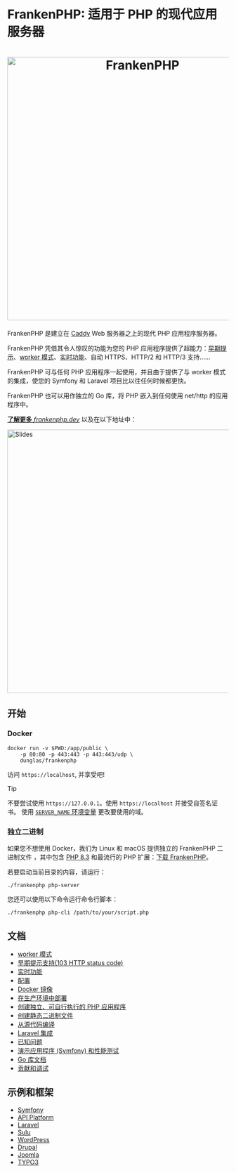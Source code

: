 # FrankenPHP: 适用于 PHP 的现代应用服务器

<h1 align="center"><a href="https://frankenphp.dev"><img src="frankenphp.png" alt="FrankenPHP" width="600"></a></h1>

FrankenPHP 是建立在 [Caddy](https://caddyserver.com/) Web 服务器之上的现代 PHP 应用程序服务器。

FrankenPHP 凭借其令人惊叹的功能为您的 PHP 应用程序提供了超能力：[早期提示](early-hints.md)、[worker 模式](worker.md)、[实时功能](mercure.md)、自动 HTTPS、HTTP/2 和 HTTP/3 支持......

FrankenPHP 可与任何 PHP 应用程序一起使用，并且由于提供了与 worker 模式的集成，使您的 Symfony 和 Laravel 项目比以往任何时候都更快。

FrankenPHP 也可以用作独立的 Go 库，将 PHP 嵌入到任何使用 net/http 的应用程序中。

[**了解更多** _frankenphp.dev_](https://frankenphp.dev/cn) 以及在以下地址中：

<a href="https://dunglas.dev/2022/10/frankenphp-the-modern-php-app-server-written-in-go/"><img src="https://dunglas.dev/wp-content/uploads/2022/10/frankenphp.png" alt="Slides" width="600"></a>

## 开始

### Docker

```console
docker run -v $PWD:/app/public \
    -p 80:80 -p 443:443 -p 443:443/udp \
    dunglas/frankenphp
```

访问 `https://localhost`, 并享受吧!

> [!TIP]
>
> 不要尝试使用 `https://127.0.0.1`。使用 `https://localhost` 并接受自签名证书。
> 使用 [`SERVER_NAME` 环境变量](config.md#环境变量) 更改要使用的域。

### 独立二进制

如果您不想使用 Docker，我们为 Linux 和 macOS 提供独立的 FrankenPHP 二进制文件
，其中包含 [PHP 8.3](https://www.php.net/releases/8.3/en.php) 和最流行的 PHP 扩展：[下载 FrankenPHP](https://github.com/dunglas/frankenphp/releases)。

若要启动当前目录的内容，请运行：

```console
./frankenphp php-server
```

您还可以使用以下命令运行命令行脚本：

```console
./frankenphp php-cli /path/to/your/script.php
```

## 文档

- [worker 模式](worker.md)
- [早期提示支持(103 HTTP status code)](early-hints.md)
- [实时功能](mercure.md)
- [配置](config.md)
- [Docker 镜像](docker.md)
- [在生产环境中部署](production.md)
- [创建独立、可自行执行的 PHP 应用程序](embed.md)
- [创建静态二进制文件](static.md)
- [从源代码编译](compile.md)
- [Laravel 集成](laravel.md)
- [已知问题](known-issues.md)
- [演示应用程序 (Symfony) 和性能测试](https://github.com/dunglas/frankenphp-demo)
- [Go 库文档](https://pkg.go.dev/github.com/dunglas/frankenphp)
- [贡献和调试](https://frankenphp.dev/docs/contributing/)

## 示例和框架

- [Symfony](https://github.com/dunglas/symfony-docker)
- [API Platform](https://api-platform.com/docs/distribution/)
- [Laravel](laravel.md)
- [Sulu](https://sulu.io/blog/running-sulu-with-frankenphp)
- [WordPress](https://github.com/StephenMiracle/frankenwp)
- [Drupal](https://github.com/dunglas/frankenphp-drupal)
- [Joomla](https://github.com/alexandreelise/frankenphp-joomla)
- [TYPO3](https://github.com/ochorocho/franken-typo3)
